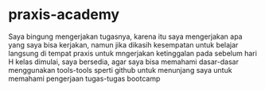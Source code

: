 # praxis-academy

Saya bingung mengerjakan tugasnya, karena itu saya mengerjakan apa yang saya bisa kerjakan, namun jika dikasih kesempatan untuk belajar langsung di tempat praxis untuk mngerjakan ketinggalan pada sebelum hari H kelas dimulai, saya bersedia, agar saya bisa memahami dasar-dasar menggunakan tools-tools sperti github untuk menunjang saya untuk memahami pengerjaan tugas-tugas bootcamp

